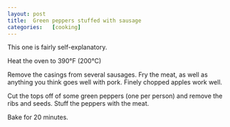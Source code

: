```yaml
---
layout: post
title:  Green peppers stuffed with sausage
categories:   [cooking]
---
```


This one is fairly self-explanatory.

Heat the oven to 390°F (200°C)

Remove the casings from several sausages.
Fry the meat, as well as anything you think goes well with pork. Finely chopped apples work well.

Cut the tops off of some green peppers (one per person) and remove the ribs and seeds.
Stuff the peppers with the meat.

Bake for 20 minutes.